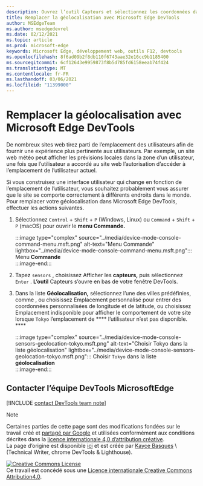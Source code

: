 ```yaml
---
description: Ouvrez l’outil Capteurs et sélectionnez les coordonnées dans la liste géolocalisation.
title: Remplacer la géolocalisation avec Microsoft Edge DevTools
author: MSEdgeTeam
ms.author: msedgedevrel
ms.date: 02/12/2021
ms.topic: article
ms.prod: microsoft-edge
keywords: Microsoft Edge, développement web, outils F12, devtools
ms.openlocfilehash: 8f6ad09b2f8db110f6743aae32e16cc9b1185400
ms.sourcegitcommit: 6cf12643e9959873f8b5d785fd6158eeab74f424
ms.translationtype: MT
ms.contentlocale: fr-FR
ms.lasthandoff: 03/06/2021
ms.locfileid: "11399000"
---
```

<!-- Copyright Kayce Basques 

   Licensed under the Apache License, Version 2.0 (the "License");
   you may not use this file except in compliance with the License.
   You may obtain a copy of the License at

       https://www.apache.org/licenses/LICENSE-2.0

   Unless required by applicable law or agreed to in writing, software
   distributed under the License is distributed on an "AS IS" BASIS,
   WITHOUT WARRANTIES OR CONDITIONS OF ANY KIND, either express or implied.
   See the License for the specific language governing permissions and
   limitations under the License.  -->

# <a name="override-geolocation-with-microsoft-edge-devtools"></a>Remplacer la géolocalisation avec Microsoft Edge DevTools  

De nombreux sites web tirez parti de l’emplacement des utilisateurs afin de fournir une expérience plus pertinente aux utilisateurs.  Par exemple, un site web météo peut afficher les prévisions locales dans la zone d’un utilisateur, une fois que l’utilisateur a accordé au site web l’autorisation d’accéder à l’emplacement de l’utilisateur actuel.  

<!--todo: add link to user location section when available -->  

Si vous construisez une interface utilisateur qui change en fonction de l’emplacement de l’utilisateur, vous souhaitez probablement vous assurer que le site se comporte correctement à différents endroits dans le monde.  Pour remplacer votre géolocalisation dans Microsoft Edge DevTools, effectuer les actions suivantes.  

1.  Sélectionnez `Control` + `Shift` + `P` \(Windows, Linux\) ou `Command` + `Shift` + `P` \(macOS\) pour ouvrir le **menu Commande.**  
    
    :::image type="complex" source="../media/device-mode-console-command-menu.msft.png" alt-text="Menu Commande" lightbox="../media/device-mode-console-command-menu.msft.png":::
       Menu **Commande**  
    :::image-end:::  
    
1.  Tapez `sensors` , choisissez Afficher les **capteurs,** puis sélectionnez `Enter` .  **L’outil** Capteurs s’ouvre en bas de votre fenêtre DevTools.  
1.  Dans la liste **Géolocalisation,** sélectionnez l’une des villes prédéfinies, comme , ou choisissez Emplacement personnalisé pour entrer des coordonnées personnalisées de longitude et de latitude, ou choisissez Emplacement indisponible pour afficher le comportement de votre site lorsque `Tokyo` l’emplacement de **** l’utilisateur n’est pas disponible. ****  
    
    :::image type="complex" source="../media/device-mode-console-sensors-geolocation-tokyo.msft.png" alt-text="Choisir Tokyo dans la liste géolocalisation" lightbox="../media/device-mode-console-sensors-geolocation-tokyo.msft.png":::
       Choisir `Tokyo` dans la liste **géolocalisation**  
    :::image-end:::  
    
## <a name="getting-in-touch-with-the-microsoft-edge-devtools-team"></a>Contacter l’équipe DevTools MicrosoftEdge

[!INCLUDE [contact DevTools team note](../includes/contact-devtools-team-note.md)]  

<!-- links -->  

<!--[WebFundamentalsNativeHardwareUserLocationIndex]: /web/fundamentals/native-hardware/user-location/index "User Location"  -->  

> [!NOTE]
> Certaines parties de cette page sont des modifications fondées sur le travail créé et [partagé par Google][GoogleSitePolicies] et utilisées conformément aux conditions décrites dans la [licence internationale 4,0 d’attribution créative][CCA4IL].  
> La page d’origine est disponible [ici](https://developers.google.com/web/tools/chrome-devtools/device-mode/geolocation) et est créée par [Kayce Basques][KayceBasques] \ (Technical Writer, chrome DevTools \& Lighthouse\).  

[![Creative Commons License][CCby4Image]][CCA4IL]  
Ce travail est concédé sous une [Licence internationale Creative Commons Attribution4.0][CCA4IL].  

[CCA4IL]: https://creativecommons.org/licenses/by/4.0  
[CCby4Image]: https://i.creativecommons.org/l/by/4.0/88x31.png  
[GoogleSitePolicies]: https://developers.google.com/terms/site-policies  
[KayceBasques]: https://developers.google.com/web/resources/contributors/kaycebasques  
